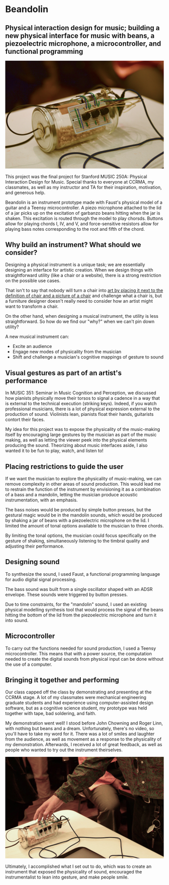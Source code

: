 # Beandolin

## Physical interaction design for music; building a new physical interface for music with beans, a piezoelectric microphone, a microcontroller, and functional programming

![Beandolin](/beandolin.jpg)

This project was the final project for Stanford MUSIC 250A: Physical Interaction Design for Music. Special thanks to everyone at CCRMA, my classmates, as well as my instructor and TA for their inspiration, motivation, and generous help.

Beandolin is an instrument prototype made with Faust's physical model of a guitar and a Teensy microcontroller. A piezo microphone attached to the lid of a jar picks up on the excitation of garbanzo beans hitting when the jar is shaken. This excitation is routed through the model to play chorsds. Buttons allow for playing chords I, IV, and V, and force-sensitive resistors allow for playing bass notes corresponding to the root and fifth of the chord.

## Why build an instrument? What should we consider?

Designing a physical instrument is a unique task; we are essentially designing an interface for artistic creation. When we design things with straightforward utility (like a chair or a website), there is a strong restriction on the possible use cases.

That isn't to say that nobody will turn a chair into [art by placing it next to the definition of chair and a picture of a chair](https://en.wikipedia.org/wiki/One_and_Three_Chairs) and challenge what a chair is, but a furniture designer doesn't really need to consider how an artist might want to transform a chair.

On the other hand, when designing a musical instrument, the utility is less straightforward. So how do we find our "why?" when we can't pin down utility?

A new musical instrument can:

- Excite an audience
- Engage new modes of physicality from the musician
- Shift and challenge a musician's cognitive mappings of gesture to sound

## Visual gestures as part of an artist's performance

In MUSIC 351: Seminar in Music Cognition and Perception, we discussed how pianists physically move their torsos to signal a cadence in a way that is external to the technical execution (striking keys). Indeed, if you watch professional musicians, there is a lot of physical expression external to the production of sound. Violinists lean, pianists float their hands, guitarists contort their faces.

My idea for this project was to expose the physicality of the music-making itself by encouraging large gestures by the musician as part of the music making, as well as letting the viewer peek into the physical elements producing the sound.
Theorizing about music interfaces aside, I also wanted it to be fun to play, watch, and listen to!

## Placing restrictions to guide the user

If we want the musician to explore the physicality of music-making, we can remove complexity in other areas of sound production. This would lead me to restrain the function of the instrument by envisioning it as a combination of a bass and a mandolin, letting the musician produce acoustic instrumentation, with an emphasis.

The bass noises would be produced by simple button presses, but the gestural magic would be in the mandolin sounds, which would be produced by shaking a jar of beans with a piezoelectric microphone on the lid. I limited the amount of tonal options available to the musician to three chords.

By limiting the tonal options, the musician could focus specifically on the gesture of shaking, simultaneously listening to the timbral quality and adjusting their performance.

## Designing sound

To synthesize the sound, I used Faust, a functional programming language for audio digital signal processing.

The bass sound was built from a single oscillator shaped with an ADSR envelope. These sounds were triggered by button presses.

Due to time constraints, for the "mandolin" sound, I used an existing physical modelling synthesis tool that would process the signal of the beans hitting the bottom of the lid from the piezoelectric microphone and turn it into sound.

## Microcontroller

To carry out the functions needed for sound production, I used a Teensy microcontroller. This means that with a power source, the computation needed to create the digital sounds from physical input can be done without the use of a computer.

## Bringing it together and performing

Our class capped off the class by demonstrating and presenting at the CCRMA stage. A lot of my classmates were mechanical engineering graduate students and had experience using computer-assisted design software, but as a cognitive science student, my prototype was held together with tape, bad soldering, and faith.

My demonstration went well! I stood before John Chowning and Roger Linn, with nothing but beans and a dream. Unfortunately, there's no video, so you'll have to take my word for it. There was a lot of smiles and laughter from the audience, as well as movement as a response to the physicality of my demonstration. Afterwards, I received a lot of great feedback, as well as people who wanted to try out the instrument theirselves.

![Beandolin](/beandolin2.JPG)

Ultimately, I accomplished what I set out to do, which was to create an instrument that exposed the physicality of sound, encouraged the instrumentalist to lean into gesture, and make people smile.
